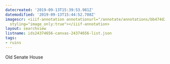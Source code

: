 ```yaml
---
datecreated: '2019-09-13T15:39:53.981Z'
datemodified: '2019-09-13T15:44:52.708Z'
imagescr: <iiif-annotation annotationurl="/annotate/annotations/bb474d28-d63c-11e9-9c37-88e9fe7026e8.json"
  styling="image_only:true"></iiif-annotation>
layout: searchview
listname: ids24374656-canvas-24374656-list.json
tags:
- ruins
---
```

Old Senate House